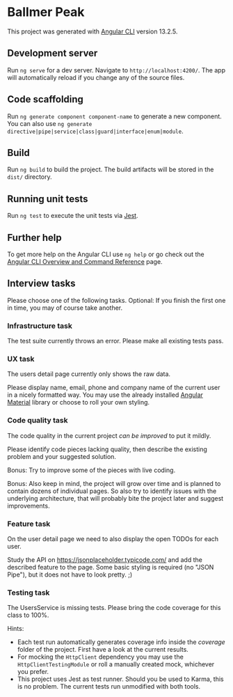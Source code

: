 # Ballmer Peak

This project was generated with [Angular CLI](https://github.com/angular/angular-cli) version 13.2.5.

## Development server

Run `ng serve` for a dev server. Navigate to `http://localhost:4200/`. The app will automatically reload if you change any of the source files.

## Code scaffolding

Run `ng generate component component-name` to generate a new component. You can also use `ng generate directive|pipe|service|class|guard|interface|enum|module`.

## Build

Run `ng build` to build the project. The build artifacts will be stored in the `dist/` directory.

## Running unit tests

Run `ng test` to execute the unit tests via [Jest](https://jestjs.io/).

## Further help

To get more help on the Angular CLI use `ng help` or go check out the [Angular CLI Overview and Command Reference](https://angular.io/cli) page.


## Interview tasks

Please choose one of the following tasks. 
Optional: If you finish the first one in time, you may of course take another. 

### Infrastructure task

The test suite currently throws an error. 
Please make all existing tests pass. 

### UX task 

The users detail page currently only shows the raw data. 

Please display name, email, phone and company name of the current user in a nicely formatted way.
You may use the already installed [Angular Material](https://material.angular.io/) library or choose to roll your own styling. 

### Code quality task

The code quality in the current project *can be improved* to put it mildly. 

Please identify code pieces lacking quality, then describe the existing problem and your suggested solution. 

Bonus: Try to improve some of the pieces with live coding. 

Bonus: Also keep in mind, the project will grow over time and is planned to contain dozens of individual pages. 
So also try to identify issues with the underlying architecture, that will probably bite the project later and suggest improvements. 

### Feature task

On the user detail page we need to also display the open TODOs for each user. 

Study the API on https://jsonplaceholder.typicode.com/ and add the described feature to the page. 
Some basic styling is required (no "JSON Pipe"), but it does not have to look pretty. ;)

### Testing task

The UsersService is missing tests. Please bring the code coverage for this class to 100%. 

Hints:
* Each test run automatically generates coverage info inside the *coverage* folder of the project. First have a look at the current results.
* For mocking the `HttpClient` dependency you may use the `HttpClientTestingModule` or roll a manually created mock, whichever you prefer. 
* This project uses Jest as test runner. Should you be used to Karma, this is no problem. The current tests run unmodified with both tools. 
